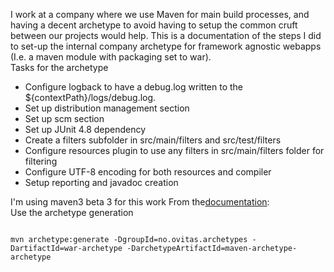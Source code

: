 I work at a company where we use Maven for main build processes, and having a decent archetype to avoid having to setup the common cruft between our projects would help.
This is a documentation of the steps I did to set-up the internal company archetype for framework agnostic webapps (I.e. a maven module with packaging set to war).<br />
Tasks for the archetype
<ul>
<li>Configure logback to have a debug.log written to the ${contextPath}/logs/debug.log.</li>
<li>Set up distribution management section</li>
<li>Set up scm section</li>
<li>Set up JUnit 4.8 dependency</li>
<li>Create a filters subfolder in src/main/filters and src/test/filters</li>
<li>Configure resources plugin to use any filters in src/main/filters folder for filtering</li>
<li>Configure UTF-8 encoding for both resources and compiler</li>
<li>Setup reporting and javadoc creation</li>
</ul>
I'm using maven3 beta 3 for this work
From the<a href="http://maven.apache.org/guides/mini/guide-creating-archetypes.html">documentation</a>:<br />
Use the archetype generation<br />
<pre><code class="bash">
mvn archetype:generate -DgroupId=no.ovitas.archetypes -DartifactId=war-archetype -DarchetypeArtifactId=maven-archetype-archetype<br />
</code></pre>
